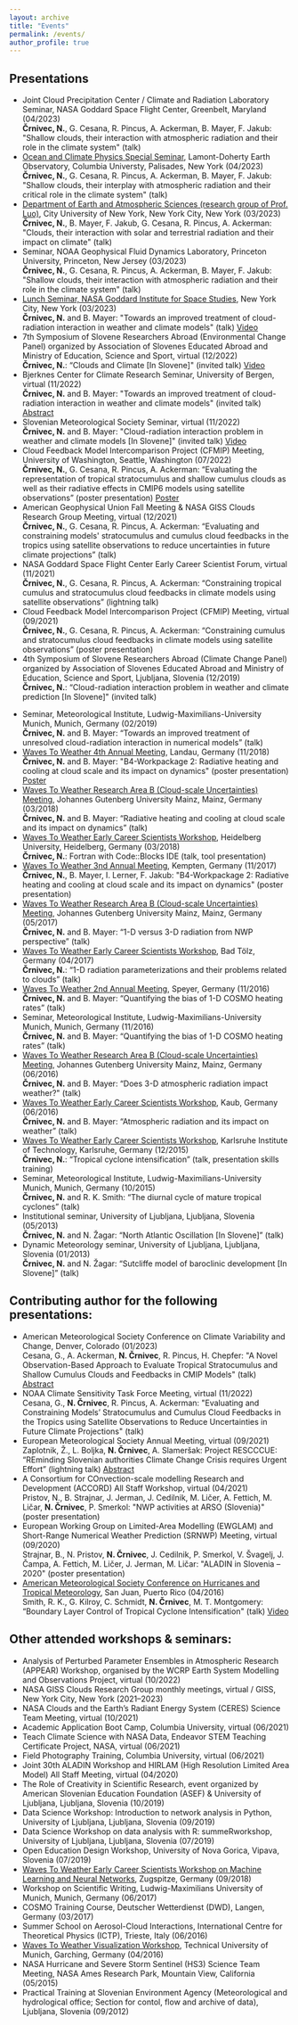```yaml
---
layout: archive
title: "Events"
permalink: /events/
author_profile: true
---
```


## Presentations
* Joint Cloud Precipitation Center / Climate and Radiation Laboratory Seminar, NASA Goddard Space Flight Center, Greenbelt, Maryland (04/2023)<br/>**Črnivec, N.**, G. Cesana, R. Pincus, A. Ackerman, B. Mayer, F. Jakub: "Shallow clouds, their interaction with atmospheric radiation and their role in the climate system" (talk)
* [Ocean and Climate Physics Special Seminar](https://lamont.columbia.edu/events/ocean-climate-physics-seminars), Lamont-Doherty Earth Observatory, Columbia Universty, Palisades, New York (04/2023)<br/>**Črnivec, N.**, G. Cesana, R. Pincus, A. Ackerman, B. Mayer, F. Jakub: "Shallow clouds, their interplay with atmospheric radiation and their critical role in the climate system" (talk)
* [Department of Earth and Atmospheric Sciences (research group of Prof. Luo)](https://zluo.ccny.cuny.edu/), City University of New York, New York City, New York (03/2023)<br/>**Črnivec, N.**, B. Mayer, F. Jakub, G. Cesana, R. Pincus, A. Ackerman: "Clouds, their interaction with solar and terrestrial radiation and their impact on climate" (talk)
* Seminar, NOAA Geophysical Fluid Dynamics Laboratory, Princeton University, Princeton, New Jersey (03/2023)<br/>**Črnivec, N.**, G. Cesana, R. Pincus, A. Ackerman, B. Mayer, F. Jakub: "Shallow clouds, their interaction with atmospheric radiation and their role in the climate system" (talk)
* [Lunch Seminar, NASA Goddard Institute for Space Studies](https://www.giss.nasa.gov/events/lunch/2023/), New York City, New York (03/2023)<br/>**Črnivec, N.** and B. Mayer: "Towards an improved treatment of cloud-radiation interaction in weather and climate models" (talk) [Video](https://www.youtube.com/watch?v=9Royf00yZog)
* 7th Symposium of Slovene Researchers Abroad (Environmental Change Panel) organized by Association of Slovenes Educated Abroad and Ministry of Education, Science and Sport, virtual (12/2022)<br/>**Črnivec, N.**: “Clouds and Climate [In Slovene]" (invited talk) [Video](https://www.youtube.com/watch?v=VmXpTefYQoI)
* Bjerknes Center for Climate Research Seminar, University of Bergen, virtual (11/2022)<br/>
**Črnivec, N.** and B. Mayer: "Towards an improved treatment of cloud-radiation interaction in weather and climate models" (invited talk) [Abstract](https://bjerknes.uib.no/en/article/seminar-talk-nina-crnivec)
* Slovenian Meteorological Society Seminar, virtual (11/2022)<br/>
**Črnivec, N.** and B. Mayer: "Cloud-radiation interaction problem in weather and climate models [In Slovene]" (invited talk) [Video](https://www.youtube.com/watch?v=0v3ymRMvsE0&t=458s)
* Cloud Feedback Model Intercomparison Project (CFMIP) Meeting, University of Washington, Seattle, Washington (07/2022)<br/>**Črnivec, N.**, G. Cesana, R. Pincus, A. Ackerman: “Evaluating the representation of tropical stratocumulus and shallow cumulus clouds as well as their radiative effects in
CMIP6 models using satellite observations” (poster presentation) [Poster](https://github.com/NinaCrnivec/NinaCrnivec.github.io/blob/master/files/posters_NC/Crnivec_CFMIP2022_poster_TropicalScCuCMIP6.pdf)
* American Geophysical Union Fall Meeting & NASA GISS Clouds Research Group Meeting, virtual (12/2021)<br/>
 **Črnivec, N.**, G. Cesana, R. Pincus, A. Ackerman: “Evaluating and constraining models' stratocumulus and cumulus cloud feedbacks in the tropics using satellite observations to reduce uncertainties in future climate projections” (talk)
* NASA Goddard Space Flight Center Early Career Scientist Forum, virtual (11/2021)<br/>**Črnivec, N.**, G. Cesana, R. Pincus, A. Ackerman: “Constraining tropical cumulus and stratocumulus cloud feedbacks in climate models using satellite observations” (lightning talk)
* Cloud Feedback Model Intercomparison Project (CFMIP) Meeting, virtual (09/2021)<br/>**Črnivec, N.**, G. Cesana, R. Pincus, A. Ackerman: “Constraining cumulus and stratocumulus cloud feedbacks in climate models using satellite observations” (poster presentation)
* 4th Symposium of Slovene Researchers Abroad (Climate Change Panel) organized by Association of Slovenes Educated Abroad and Ministry of Education, Science and Sport, Ljubljana, Slovenia (12/2019)<br/>**Črnivec, N.**: “Cloud-radiation interaction problem in weather and climate prediction [In Slovene]" (invited talk) 
<!-- 
_More information & event media coverage:_
[Društvo VTIS](https://www.drustvovtis.si/za-nami-ze-4-simpozij-slovenskih-raziskovalcev-v-tujini/),
[Republika Slovenija gov.si](https://www.gov.si/dogodki/2019-12-23-4-simpozij-slovenskih-raziskovalcev-v-tujini/),
[STA-Znanost](http://znanost.sta.si/2711367/simpozij-slovenskih-raziskovalcev-v-tujini-v-luci-krozenja-znanja),
[Karierni centri Univerze v Ljubljani](https://kc.uni-lj.si/novice/4-simpozij-slovenskih-raziskovalcev-v-tujini.html)<br/> 
-->
* Seminar, Meteorological Institute, Ludwig-Maximilians-University Munich, Munich, Germany (02/2019)<br/>**Črnivec, N.** and B. Mayer: “Towards an improved treatment of unresolved cloud-radiation interaction in numerical models” (talk)
* [Waves To Weather 4th Annual Meeting](https://w2w.meteo.physik.uni-muenchen.de/meetings/4th-annual-meeting-nov18/index.html), Landau, Germany (11/2018)<br/>**Črnivec, N.** and B. Mayer: "B4-Workpackage 2: Radiative heating and cooling at cloud scale and its impact on dynamics" (poster presentation) [Poster](https://github.com/NinaCrnivec/NinaCrnivec.github.io/blob/master/files/posters_NC/Crnivec_2018_poster_W2W_B4wp2.pdf)
* [Waves To Weather Research Area B (Cloud-scale Uncertainties) Meeting](https://w2w.meteo.physik.uni-muenchen.de/meetings/rab-meeting-mar2018/index.html), Johannes Gutenberg University Mainz, Mainz, Germany (03/2018)<br/>**Črnivec, N.** and B. Mayer: “Radiative heating and cooling at cloud scale and its impact on dynamics” (talk)
* [Waves To Weather Early Career Scientists Workshop](https://w2w.meteo.physik.uni-muenchen.de/meetings/ecs-workshop-mar-2018/index.html), Heidelberg University, Heidelberg, Germany (03/2018)<br/>**Črnivec, N.**: Fortran with Code::Blocks IDE (talk, tool presentation)
* [Waves To Weather 3nd Annual Meeting](https://w2w.meteo.physik.uni-muenchen.de/meetings/3rd-annual-meeting2017/index.html), Kempten, Germany (11/2017)<br/>**Črnivec, N.**, B. Mayer, I. Lerner, F. Jakub: "B4-Workpackage 2: Radiative heating and cooling at cloud scale and its impact on dynamics" (poster presentation)
* [Waves To Weather Research Area B (Cloud-scale Uncertainties) Meeting](https://w2w.meteo.physik.uni-muenchen.de/meetings/rab-meeting-2017/rab-grouppicture_2017.jpg), Johannes Gutenberg University Mainz, Mainz, Germany (05/2017)<br/>**Črnivec, N.** and B. Mayer: “1-D versus 3-D radiation from NWP perspective” (talk)
* [Waves To Weather Early Career Scientists Workshop](https://w2w.meteo.physik.uni-muenchen.de/meetings/ecs_meeting_april2017/index.html), Bad Tölz, Germany (04/2017)<br/>**Črnivec, N.**: “1-D radiation parameterizations and their problems related to clouds” (talk)
* [Waves To Weather 2nd Annual Meeting](https://w2w.meteo.physik.uni-muenchen.de/meetings/annual_meeting2/index.html), Speyer, Germany (11/2016)<br/>**Črnivec, N.** and B. Mayer: “Quantifying the bias of 1-D COSMO heating rates” (talk)
* Seminar, Meteorological Institute, Ludwig-Maximilians-University Munich, Munich, Germany (11/2016)<br/>**Črnivec, N.** and B. Mayer: “Quantifying the bias of 1-D COSMO heating rates” (talk)
* [Waves To Weather Research Area B (Cloud-scale Uncertainties) Meeting](https://w2w.meteo.physik.uni-muenchen.de/meetings/ra-b-meeting-jun-2016/index.html), Johannes Gutenberg University Mainz, Mainz, Germany (06/2016)<br/>**Črnivec, N.** and B. Mayer: “Does 3-D atmospheric radiation impact weather?" (talk)
* [Waves To Weather Early Career Scientists Workshop](https://w2w.meteo.physik.uni-muenchen.de/meetings/ecs-workshop-jun-2016/index.html), Kaub, Germany (06/2016)<br/>**Črnivec, N.** and B. Mayer: “Atmospheric radiation and its impact on weather” (talk)
* [Waves To Weather Early Career Scientists Workshop](https://w2w.meteo.physik.uni-muenchen.de/meetings/ecs-workshop-dec15/index.html), Karlsruhe Institute of Technology, Karlsruhe, Germany (12/2015)<br/>**Črnivec, N.**: “Tropical cyclone intensification” (talk, presentation skills training)
* Seminar, Meteorological Institute, Ludwig-Maximilians-University Munich, Munich, Germany (10/2015)<br/>**Črnivec, N.** and R. K. Smith: “The diurnal cycle of mature tropical cyclones” (talk)
* Institutional seminar, University of Ljubljana, Ljubljana, Slovenia (05/2013)<br/>**Črnivec, N.** and N. Žagar: “North Atlantic Oscillation [In Slovene]” (talk)
* Dynamic Meteorology seminar, University of Ljubljana, Ljubljana, Slovenia (01/2013)<br/>**Črnivec, N.** and N. Žagar: “Sutcliffe model of baroclinic development [In Slovene]” (talk)

## Contributing author for the following presentations:
* American Meteorological Society Conference on Climate Variability and Change, Denver, Colorado (01/2023)<br/>
Cesana, G., A. Ackerman, **N. Črnivec**, R. Pincus, H. Chepfer: "A Novel Observation-Based Approach to Evaluate Tropical Stratocumulus and Shallow Cumulus Clouds and Feedbacks in CMIP Models" (talk) [Abstract](https://ams.confex.com/ams/103ANNUAL/meetingapp.cgi/Paper/419113)
* NOAA Climate Sensitivity Task Force Meeting, virtual (11/2022)<br/>
Cesana, G., **N. Črnivec**, R. Pincus, A. Ackerman: "Evaluating and Constraining Models’ Stratocumulus and Cumulus Cloud Feedbacks in the Tropics using Satellite Observations to Reduce Uncertainties in Future Climate Projections" (talk)
* European Meteorological Society Annual Meeting, virtual (09/2021)<br/>
Zaplotnik, Ž., L. Boljka, **N. Črnivec**, A. Slameršak: Project RESCCCUE: “REminding Slovenian authorities Climate Change Crisis requires Urgent Effort” (lightning talk) [Abstract](https://meetingorganizer.copernicus.org/EMS2021/EMS2021-416.html)
* A Consortium for COnvection-scale modelling Research and Development (ACCORD) All Staff Workshop, virtual (04/2021)<br/>
Pristov, N., B. Strajnar, J. Jerman, J. Cedilnik, M. Ličer, A. Fettich, M. Ličar, **N. Črnivec**, P. Smerkol: "NWP activities at ARSO (Slovenia)" (poster presentation)
* European Working Group on Limited-Area Modelling (EWGLAM) and Short-Range Numerical Weather Prediction (SRNWP) Meeting, virtual (09/2020)<br/>
Strajnar, B., N. Pristov, **N. Črnivec**, J. Cedilnik, P. Smerkol, V. Švagelj, J. Čampa, A. Fettich, M. Ličer, J. Jerman, M. Ličar: "ALADIN in Slovenia – 2020" (poster presentation)
* [American Meteorological Society Conference on Hurricanes and Tropical Meteorology](https://ams.confex.com/ams/32Hurr/webprogram/32HURRICANES.html), San Juan, Puerto Rico (04/2016)<br/>
Smith, R. K., G. Kilroy, C. Schmidt, **N. Črnivec**, M. T. Montgomery: “Boundary Layer Control of Tropical Cyclone Intensification" (talk) [Video](https://ams.confex.com/ams/32Hurr/videogateway.cgi/id/33543?recordingid=33543&uniqueid=Paper293190&entry_password=914455)

## Other attended workshops & seminars:
* Analysis of Perturbed Parameter Ensembles in Atmospheric Research (APPEAR) Workshop, organised by the WCRP Earth System Modelling and Observations Project, virtual (10/2022)
* NASA GISS Clouds Research Group monthly meetings, virtual / GISS, New York City, New York (2021–2023)
* NASA Clouds and the Earth’s Radiant Energy System (CERES) Science Team Meeting, virtual (10/2021)
* Academic Application Boot Camp, Columbia University, virtual (06/2021)
* Teach Climate Science with NASA Data, Endeavor STEM Teaching Certificate Project, NASA, virtual (06/2021)
* Field Photography Training, Columbia University, virtual (06/2021)
* Joint 30th ALADIN Workshop and HIRLAM (High Resolution Limited Area Model) All Staff Meeting, virtual (04/2020)
* The Role of Creativity in Scientific Research, event organized by American Slovenian Education Foundation (ASEF) & University of Ljubljana, Ljubljana, Slovenia (10/2019)
* Data Science Workshop: Introduction to network analysis in Python, University of Ljubljana, Ljubljana, Slovenia (09/2019)
* Data Science Workshop on data analysis with R: summeRworkshop, University of Ljubljana, Ljubljana, Slovenia (07/2019)
* Open Education Design Workshop, University of Nova Gorica, Vipava, Slovenia (07/2019)
* [Waves To Weather Early Career Scientists Workshop on Machine Learning and Neural Networks](https://www.wavestoweather.de/meetings/workshop_neural_networks_sep18/index.html), Zugspitze, Germany (09/2018)
* Workshop on Scientific Writing, Ludwig-Maximilians University of Munich, Munich, Germany (06/2017)
* COSMO Training Course, Deutscher Wetterdienst (DWD), Langen, Germany (03/2017)
* Summer School on Aerosol-Cloud Interactions, International Centre for Theoretical Physics (ICTP), Trieste, Italy (06/2016)
* [Waves To Weather Visualization Workshop](https://w2w.meteo.physik.uni-muenchen.de/meetings/visualization-workshop2016/index.html), Technical University of Munich, Garching, Germany (04/2016)
* NASA Hurricane and Severe Storm Sentinel (HS3) Science Team Meeting, NASA Ames Research Park, Mountain View, California (05/2015)
* Practical Training at Slovenian Environment Agency (Meteorological and hydrological office; Section for contol, flow and archive of data), Ljubljana, Slovenia (09/2012)
